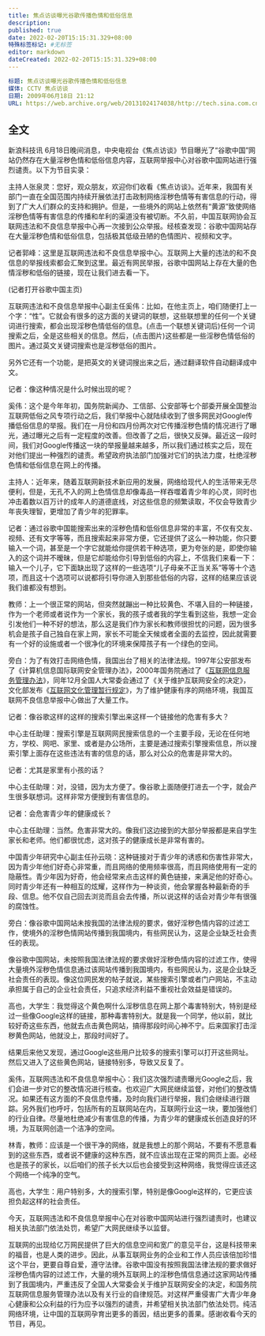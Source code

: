 ```yaml
---
title: 焦点访谈曝光谷歌传播色情和低俗信息
description:
published: true
date: 2022-02-20T15:15:31.329+08:00
特殊标签标记: #无标签
editor: markdown
dateCreated: 2022-02-20T15:15:31.329+08:00
---
```


```YAML
标题: 焦点访谈曝光谷歌传播色情和低俗信息
媒体: CCTV 焦点访谈
日期: 2009年06月18日 21:12
URL: https://web.archive.org/web/20131024174038/http://tech.sina.com.cn/i/2009-06-18/21123192612.shtml
```

## 全文

新浪科技讯 6月18日晚间消息，中央电视台《焦点访谈》节目曝光了“谷歌中国”网站仍然存在大量淫秽色情和低俗信息内容，互联网举报中心对谷歌中国网站进行强烈谴责。以下为节目实录：

主持人张泉灵：您好，观众朋友，欢迎你们收看《焦点访谈》。近年来，我国有关部门一直在全国范围内持续开展依法打击政制网络淫秽色情等有害信息的行动，得到了广大人们群众的支持和拥护。但是，一些境外的网站上依然有“黄源”致使网络淫秽色情等有害信息的传播和牟利的渠道没有被切断。不久前，中国互联网协会互联网违法和不良信息举报中心再一次接到公众举报。经核查发现：谷歌中国网站存在大量淫秽色情和低俗信息，包括极其低级丑陋的色情图片、视频和文字。

记者郭峰：这里是互联网违法和不良信息举报中心。互联网上大量的违法的和不良信息的举报线索都会汇聚到这里。最近有网民举报，谷歌中国网站上存在大量的色情淫秽和低俗的链接，现在让我们进去看一下。

(记者打开谷歌中国主页)

互联网违法和不良信息举报中心副主任奚伟：比如，在他主页上，咱们随便打上一个字：“性”。它就会有很多的这方面的关键词的联想，这些联想里的任何一个关键词进行搜索，都会出现淫秽色情低俗的信息。(点击一个联想关键词后)任何一个词搜索之后，全是这些相关的信息。然后，(点击图片)这些都是一些淫秽色情低俗的图片。通过英文关键词搜索也是淫秽低俗的图片。

另外它还有一个功能，是把英文的关键词搜出来之后，通过翻译软件自动翻译成中文。

记者：像这种情况是什么时候出现的呢？

奚伟：这个是今年年初，国务院新闻办、工信部、公安部等七个部委开展全国整治互联网低俗之风专项行动之后，我们举报中心就陆续收到了很多网民对Google传播低俗信息的举报。我们在一月份和四月份两次对它传播淫秽色情的情况进行了曝光，通过曝光之后有一定程度的改善。但改善了之后，很快又反弹。最近这一段时间，我们对Google传播这一块的举报量越来越多，所以我们通过核实之后，现在对他们提出一种强烈的谴责。希望政府执法部门加强对它们的执法力度，杜绝淫秽色情和低俗信息在网上的传播。

主持人：近年来，随着互联网新技术新应用的发展，网络给现代人的生活带来无尽便利，但是，无孔不入的网上色情信息却像毒品一样吞噬着青少年的心灵，同时也冲击着数以百万计的成年人的道德底线，对这些信息的频繁读取，不仅会导致青少年丧失理智，更增加了青少年的犯罪率。

记者：通过谷歌中国能搜索出来的淫秽色情和低俗信息非常的丰富，不仅有交友、视频、还有文字等等，而且搜索起来非常方便，它还提供了这么一种功能，你只要输入一个词，甚至是一个字它就能给你提供若干种选项，更为夸张的是，即使你输入的这个词并不暧昧，但是它却能给你引导到低俗的内容上，不信我们来看一下：输入一个儿子，它下面缺出现了这样的一些选项“儿子母亲不正当关系”等等十个选项，而且这十个选项可以说都将引导你进入到那些低俗的内容，这样的结果应该说我们谁都没有想到。

教师：上一个很正常的网站，但突然就蹦出一种比较黄色、不堪入目的一种链接，作为一个老师或者说作为一个家长，我的孩子或者我的学生看到这些，我想一定会引发他们一种不好的想法，那么这是我们作为家长和教师很担忧的问题，因为很多机会是孩子自己独自在家上网，家长不可能全天候或者全面的去监控，因此就需要有一个好的设施或者一个很净化的环境来保障孩子有一个绿色的空间。

旁白：为了有效打击网络色情，我国出台了相关的法律法规。1997年公安部发布了《计算机信息国际联网安全管理办法》，2000年国务院通过了《[互联网信息服务管理办法](/rule/国务院/互联网信息服务管理办法.md)》，同年12月全国人大常委会通过了《关于维护互联网安全的决定》，文化部发布《[互联网文化管理暂行规定](/rule/文化部/互联网文化管理暂行规定.md)》，为了维护健康有序的网络环境，我国互联网不良信息举报中心做出了大量工作。

记者：像谷歌这样的这样的搜索引擎出来这样一个链接他的危害有多大？

中心主任助理：搜索引擎是互联网网民搜索信息的一个主要手段，无论在任何地方，学校、网吧、家里、或者是办公场所，主要是通过搜索引擎搜索信息，所以搜索引擎上面存在这些违法有害的信息的话，那么对公众的危害是非常大的。

记者：尤其是家里有小孩的话？

中心主任助理：对，没错，因为太方便了。像谷歌上面随便打进去一个字，就会产生很多联想词。这样非常方便搜到有害信息的。

记者：会危害青少年的健康成长？

中心主任助理：当然。危害非常大的。像我们这边接到的大部分举报都是来自学生家长和老师。他们都很忧虑，这对孩子的健康成长是非常有害的。

中国青少年研究中心副主任孙云晓：这种链接对于青少年的诱惑和伤害性非常大，因为青少年他们好奇心非常重，而且网络的使用频率很高，而且网络使用有一定的隐蔽性。青少年因为好奇，他会经常来点击这样的黄色链接，来满足他的好奇心。同时青少年还有一种相互的炫耀，这样作为一种谈资，他会掌握各种最新奇的手段、信息。他不仅自己回去浏览而且会去传播，所以说这样的话会对青少年有很强的腐蚀性。

旁白：像谷歌中国网站未按我国的法律法规的要求，做好淫秽色情内容的过滤工作，使境外的淫秽色情网站传播到我国境内，有些网民认为，这是企业缺乏社会责任的表现。

像谷歌中国网站，未按照我国法律法规的要求做好淫秽色情内容的过滤工作，使得大量境外淫秽色情信息通过该网站传播到我国境内，有些网民认为，这是企业缺乏社会责任的表现。像这位网民发的帖子就说，某些搜索引擎或者门户网站，不主动承担属于自己的企业社会责任，只追求经济利益不重视社会效益是错误的。

高也，大学生：我觉得这个黄色啊什么淫秽信息在网上那个毒害特别大，特别是经过一些像Google这样的链接，那种毒害特别大。就是我一个同学，他以前，就比较好奇这些东西，他就去点击黄色网站，搞得那段时间心神不宁。后来国家打击淫秽黄色网站，他就没上，那段时间好了。

结果后来他又发现，通过Google这些用户比较多的搜索引擎可以打开这些网址。然后又进入了这些黄色网站，链接特别多，导致又反复了。

奚伟，互联网违法和不良信息举报中心：我们这次强烈谴责曝光Google之后，我们会进一步对它的整改情况进行核查。也欢迎广大网民继续监督，对他们的整改情况。如果还有这方面的不良信息传播，及时向我们进行举报，我们会继续进行跟踪。另外我们也呼吁，包括所有的互联网站在内，互联网行业这一块，要加强他们的行业自律。尽量地杜绝减少有害信息的传播，为青少年的健康成长创造良好的环境，为互联网创造一个洁净的空间。

林青，教师：应该是一个很干净的网络，就是我想上的那个网站，不要有不愿意看到的这些东西，或者说不健康的这种东西，就不应该出现在正常的网页上面。必经也是孩子的家长，以后咱们的孩子长大以后也会接受到这种网络，我觉得应该还这个网络一个纯净的空气。

高也，大学生：用户特别多，大的搜索引擎，特别是像Google这样的，它更应该担负起这样的社会责任。

今天，互联网违法和不良信息举报中心在对谷歌中国网站进行强烈谴责时，也建议相关执法部门依法处罚，希望广大网民继续予以监督。

互联网的出现给亿万网民提供了巨大的信息空间和宽广的意见平台，这是科技带来的福音，也是人类的进步。因此，从事互联网业务的企业和工作人员应该倍加珍惜这个平台，更要自尊自爱，遵守法律。谷歌中国没有按照我国法律法规的要求做好淫秽色情内容的过滤工作，大量的境外互联网上的淫秽色情信息通过这家网站传播到了我国境内，严重违反了全国人大常委会关于维护互联网安全的决定，和国务院互联网信息服务管理办法以及有关行业的自律规范。对这样严重侵害广大青少年身心健康和公众利益的行为应予以强烈的谴责，并希望相关执法部门依法处罚。纯洁网络环境，让中国的互联网孕育出更多的善因，结出更多的善果。感谢收看今天的节目，再见。
